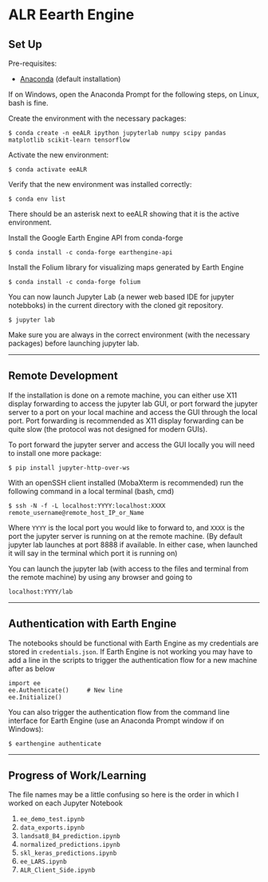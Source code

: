 # **ALR Eearth Engine**


## **Set Up**
Pre-requisites:
* [Anaconda](https://www.anaconda.com/distribution/) (default installation)

If on Windows, open the Anaconda Prompt for the following steps, on Linux, bash is fine.

Create the environment with the necessary packages:

`$ conda create -n eeALR ipython jupyterlab numpy scipy pandas matplotlib scikit-learn tensorflow`

Activate the new environment:

`$ conda activate eeALR`

Verify that the new environment was installed correctly:

`$ conda env list`

There should be an asterisk next to eeALR showing that it is the active environment.

Install the Google Earth Engine API from conda-forge

`$ conda install -c conda-forge earthengine-api`

Install the Folium library for visualizing maps generated by Earth Engine

`$ conda install -c conda-forge folium`

You can now launch Jupyter Lab (a newer web based IDE for jupyter notebboks) in the current directory with the cloned git repository.

`$ jupyter lab`

Make sure you are always in the correct environment (with the necessary packages) before launching jupyter lab.

---

## **Remote Development**

If the installation is done on a remote machine, you can either use X11 display forwarding to access the jupyter lab GUI, or port forward the jupyter server to a port on your local machine and access the GUI through the local port. Port forwarding is recommended as X11 display forwarding can be quite slow (the protocol was not designed for modern GUIs).

To port forward the jupyter server and access the GUI locally you will need to install one more package:

`$ pip install jupyter-http-over-ws`

With an openSSH client installed (MobaXterm is recommended) run the following command in a local terminal (bash, cmd)

`$ ssh -N -f -L localhost:YYYY:localhost:XXXX remote_username@remote_host_IP_or_Name`

Where `YYYY` is the local port you would like to forward to, and `XXXX` is the port the jupyter server is running on at the remote machine. (By default jupyter lab launches at port 8888 if available. In either case, when launched it will say in the terminal which port it is running on)

You can launch the jupyter lab (with access to the files and terminal from the remote machine) by using any browser and going to

`localhost:YYYY/lab`

---

## **Authentication with Earth Engine**

The notebooks should be functional with Earth Engine as my credentials are stored in `credentials.json`. If Earth Engine is not working you may have to add a line in the scripts to trigger the authentication flow for a new machine after as below

```
import ee
ee.Authenticate()     # New line
ee.Initialize()
```

You can also trigger the authentication flow from the command line interface for Earth Engine (use an Anaconda Prompt window if on Windows):

`$ earthengine authenticate`

---

## **Progress of Work/Learning**

The file names may be a little confusing so here is the order in which I worked on each Jupyter Notebook
1. `ee_demo_test.ipynb`
2. `data_exports.ipynb`
3. `landsat8_B4_prediction.ipynb`
4. `normalized_predictions.ipynb`
5. `skl_keras_predictions.ipynb`
6. `ee_LARS.ipynb`
7. `ALR_Client_Side.ipynb`
